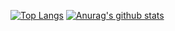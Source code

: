 [![Top Langs](https://github-readme-stats.vercel.app/api/top-langs/?username=katonux)](https://github.com/anuraghazra/github-readme-stats)
[![Anurag's github stats](https://github-readme-stats.vercel.app/api?username=katonux)](https://github.com/anuraghazra/github-readme-stats)
